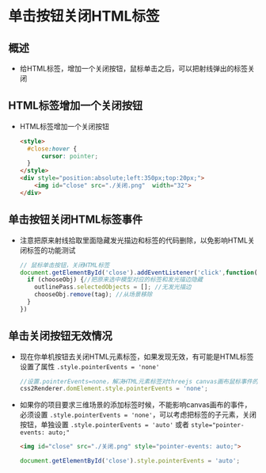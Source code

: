 # 单击按钮关闭HTML标签

## 概述

+ 给HTML标签，增加一个关闭按钮，鼠标单击之后，可以把射线弹出的标签关闭

## HTML标签增加一个关闭按钮

+ HTML标签增加一个关闭按钮

  ```html
  <style>
    #close:hover {
        cursor: pointer;
    }
  </style>
  <div style="position:absolute;left:350px;top:20px;">
      <img id="close" src="./关闭.png"  width="32">
  </div>
  ```

## 单击按钮关闭HTML标签事件

+ 注意把原来射线拾取里面隐藏发光描边和标签的代码删除，以免影响HTML关闭标签的功能测试

  ```js
  // 鼠标单击按钮，关闭HTML标签
  document.getElementById('close').addEventListener('click',function(){
    if (chooseObj) {//把原来选中模型对应的标签和发光描边隐藏
      outlinePass.selectedObjects = []; //无发光描边
      chooseObj.remove(tag); //从场景移除
    }
  })
  ```

## 单击关闭按钮无效情况

+ 现在你单机按钮去关闭HTML元素标签，如果发现无效，有可能是HTML标签设置了属性 `.style.pointerEvents = 'none'`

  ```js
  //设置.pointerEvents=none，解决HTML元素标签对threejs canvas画布鼠标事件的遮挡
  css2Renderer.domElement.style.pointerEvents = 'none';
  ```

+ 如果你的项目要求三维场景的添加标签时候，不能影响canvas画布的事件，必须设置 `.style.pointerEvents = 'none'`，可以考虑把标签的子元素，关闭按钮，单独设置 `.style.pointerEvents = 'auto'` 或者 `style="pointer-events: auto;"`


  ```html
  <img id="close" src="./关闭.png" style="pointer-events: auto;">
  ```

  ```js
  document.getElementById('close').style.pointerEvents = 'auto';
  ```
